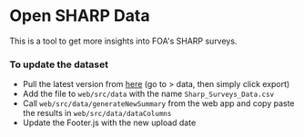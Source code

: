 # Open SHARP Data

This is a tool to get more insights into FOA's SHARP surveys.

### To update the dataset

* Pull the latest version from [here](http://www.fao.org/in-action/sharp/data/geography/en/) (go to > data, then simply click export)
* Add the file to `web/src/data` with the name `Sharp_Surveys_Data.csv`
* Call `web/src/data/generateNewSummary` from the web app and copy paste the results in `web/src/data/dataColumns`
* Update the Footer.js with the new upload date
